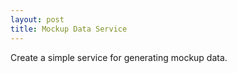 ```yaml
---
layout: post
title: Mockup Data Service
---
```


Create a simple service for generating mockup data.